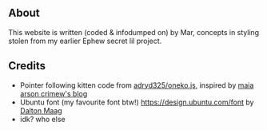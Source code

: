 ## About

This website is written (coded & infodumped on) by Mar, concepts in styling stolen from my earlier Ephew secret lil project.

## Credits

- Pointer following kitten code from [adryd325/oneko.js](https://github.com/adryd325/oneko.js), inspired by [maia arson crimew's blog](https://maia.crimew.gay/)
- Ubuntu font (my favourite font btw!) <https://design.ubuntu.com/font> by [Dalton Maag](https://fonts.google.com/?query=Dalton+Maag)
- idk? who else